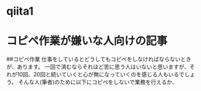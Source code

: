 # qiita1
# コピペ作業が嫌いな人向けの記事

##コピペ作業
仕事をしているとどうしてもコピペをしなければならないときが、あります。
一回で済むならそれほど苦に思う人はいないと思いますが、それが10回、20回と続いていくと心が無になっていくのを感じる人もいるでしょう。
そんな人(筆者)のために以下にコピペをしないで業務を行えるか、

